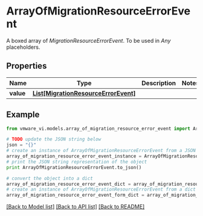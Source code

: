 # ArrayOfMigrationResourceErrorEvent

A boxed array of *MigrationResourceErrorEvent*. To be used in *Any* placeholders. 

## Properties
Name | Type | Description | Notes
------------ | ------------- | ------------- | -------------
**value** | [**List[MigrationResourceErrorEvent]**](MigrationResourceErrorEvent.md) |  | 

## Example

```python
from vmware_vi.models.array_of_migration_resource_error_event import ArrayOfMigrationResourceErrorEvent

# TODO update the JSON string below
json = "{}"
# create an instance of ArrayOfMigrationResourceErrorEvent from a JSON string
array_of_migration_resource_error_event_instance = ArrayOfMigrationResourceErrorEvent.from_json(json)
# print the JSON string representation of the object
print ArrayOfMigrationResourceErrorEvent.to_json()

# convert the object into a dict
array_of_migration_resource_error_event_dict = array_of_migration_resource_error_event_instance.to_dict()
# create an instance of ArrayOfMigrationResourceErrorEvent from a dict
array_of_migration_resource_error_event_form_dict = array_of_migration_resource_error_event.from_dict(array_of_migration_resource_error_event_dict)
```
[[Back to Model list]](../README.md#documentation-for-models) [[Back to API list]](../README.md#documentation-for-api-endpoints) [[Back to README]](../README.md)


